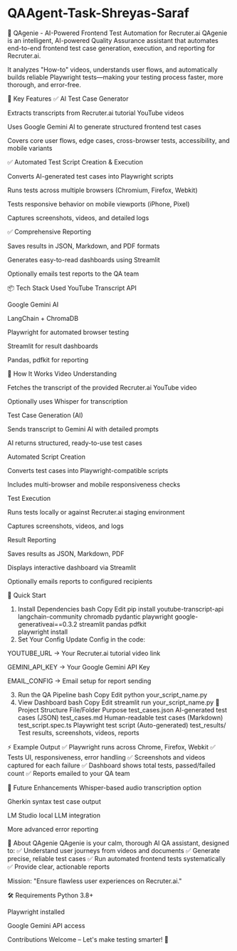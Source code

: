 # QAAgent-Task-Shreyas-Saraf
🚀 QAgenie - AI-Powered Frontend Test Automation for Recruter.ai
QAgenie is an intelligent, AI-powered Quality Assurance assistant that automates end-to-end frontend test case generation, execution, and reporting for Recruter.ai.

It analyzes "How-to" videos, understands user flows, and automatically builds reliable Playwright tests—making your testing process faster, more thorough, and error-free.

🎯 Key Features
✅ AI Test Case Generator

Extracts transcripts from Recruter.ai tutorial YouTube videos

Uses Google Gemini AI to generate structured frontend test cases

Covers core user flows, edge cases, cross-browser tests, accessibility, and mobile variants


✅ Automated Test Script Creation & Execution

Converts AI-generated test cases into Playwright scripts

Runs tests across multiple browsers (Chromium, Firefox, Webkit)

Tests responsive behavior on mobile viewports (iPhone, Pixel)

Captures screenshots, videos, and detailed logs


✅ Comprehensive Reporting

Saves results in JSON, Markdown, and PDF formats

Generates easy-to-read dashboards using Streamlit

Optionally emails test reports to the QA team



📦 Tech Stack Used
YouTube Transcript API

Google Gemini AI

LangChain + ChromaDB

Playwright for automated browser testing

Streamlit for result dashboards

Pandas, pdfkit for reporting



🔧 How It Works
Video Understanding

Fetches the transcript of the provided Recruter.ai YouTube video

Optionally uses Whisper for transcription


Test Case Generation (AI)

Sends transcript to Gemini AI with detailed prompts

AI returns structured, ready-to-use test cases


Automated Script Creation

Converts test cases into Playwright-compatible scripts

Includes multi-browser and mobile responsiveness checks


Test Execution

Runs tests locally or against Recruter.ai staging environment

Captures screenshots, videos, and logs


Result Reporting

Saves results as JSON, Markdown, PDF

Displays interactive dashboard via Streamlit

Optionally emails reports to configured recipients


🚀 Quick Start
1. Install Dependencies
bash
Copy
Edit
pip install youtube-transcript-api langchain-community chromadb pydantic playwright google-generativeai==0.3.2 streamlit pandas pdfkit  
playwright install
2. Set Your Config
Update Config in the code:

YOUTUBE_URL → Your Recruter.ai tutorial video link

GEMINI_API_KEY → Your Google Gemini API Key

EMAIL_CONFIG → Email setup for report sending

3. Run the QA Pipeline
bash
Copy
Edit
python your_script_name.py
4. View Dashboard
bash
Copy
Edit
streamlit run your_script_name.py
📂 Project Structure
File/Folder	Purpose
test_cases.json	AI-generated test cases (JSON)
test_cases.md	Human-readable test cases (Markdown)
test_script.spec.ts	Playwright test script (Auto-generated)
test_results/	Test results, screenshots, videos, reports

⚡ Example Output
✅ Playwright runs across Chrome, Firefox, Webkit
✅ Tests UI, responsiveness, error handling
✅ Screenshots and videos captured for each failure
✅ Dashboard shows total tests, passed/failed count
✅ Reports emailed to your QA team

🎨 Future Enhancements
Whisper-based audio transcription option

Gherkin syntax test case output

LM Studio local LLM integration

More advanced error reporting

🤖 About QAgenie
QAgenie is your calm, thorough AI QA assistant, designed to:
✅ Understand user journeys from videos and documents
✅ Generate precise, reliable test cases
✅ Run automated frontend tests systematically
✅ Provide clear, actionable reports

Mission: "Ensure flawless user experiences on Recruter.ai."

🛠 Requirements
Python 3.8+

Playwright installed

Google Gemini API access

Contributions Welcome – Let's make testing smarter! 🚀
